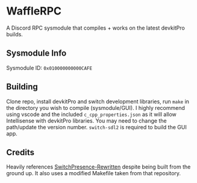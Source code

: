 # WaffleRPC
A Discord RPC sysmodule that compiles + works on the latest devkitPro builds.

## Sysmodule Info
Sysmodule ID: `0x010000000000CAFE`

## Building
Clone repo, install devkitPro and switch development libraries, run `make` in the directory you wish to compile (sysmodule/GUI). I highly recommend using vscode and the included `c_cpp_properties.json` as it will allow Intellisense with devkitPro libraries. You may need to change the path/update the version number. `switch-sdl2` is required to build the GUI app.

## Credits
Heavily references [SwitchPresence-Rewritten](https://github.com/SunResearchInstitute/SwitchPresence-Rewritten) despite being built from the ground up. It also uses a modified Makefile taken from that repository.